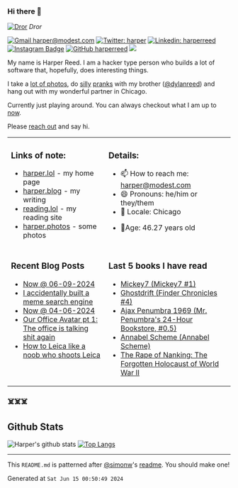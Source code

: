 ### Hi there 👋

<!-- photos starts -->
[![Dror](https://harper.photos/photos/L1000062.jpeg/L1000062_hu980f22a8ea856cf3a43b01667ece6708_3472796_1200x0_resize_q75_box.jpeg)](https://harper.photos/photos/L1000062.jpeg/) 
 *Dror*
<!-- photos ends -->


<!-- social starts -->
[![Gmail harper@modest.com](https://img.shields.io/badge/-harper@modest.com-c14438?style=flat&logo=Gmail&logoColor=white&link=mailto:harper@modest.com)](mailto:harper@modest.com)
[![Twitter: harper](https://img.shields.io/twitter/follow/harper?style=social)](https://twitter.com/harper)
[![Linkedin: harperreed](https://img.shields.io/badge/-harperreed-blue?style=flat&logo=Linkedin&logoColor=white&link=https://www.linkedin.com/in/harperreed/)](https://www.linkedin.com/in/harperreed/)
[![Instagram Badge](https://img.shields.io/badge/-@harperreed-purple?style=flat&logo=instagram&logoColor=white&link=https://instagram.com/harperreed/)](https://instagram.com/harperreed)
[![GitHub harperreed](https://img.shields.io/github/followers/harperreed?label=follow&style=social)](https://github.com/harperreed)
[![](https://img.shields.io/github/stars/harperreed?style=social)](https://github.com/harperreed)
<!-- social ends -->

<!-- bio starts -->
My name is Harper Reed. I am a hacker type person who builds a lot of software that, hopefully, does interesting things. 

I take a [lot of photos](https://harper.photos), do [silly](http://www.zebraprank.com/) [pranks](https://www.boyhoodhome.com/) with my brother ([@dylanreed](http://twitter.com/dylanreed)) and hang out with my wonderful partner in Chicago. 

Currently just playing around. You can always checkout what I am up to [now](https://harperreed.com/now/).

Please [reach out](mailto:harper@modest.com) and say hi. 

<!-- bio ends -->



<table><tr><td valign="top">

### Links of note: 

<!-- links starts -->
- [harper.lol](http://harper.lol) - my home page
- [harper.blog](http://harper.blog) - my writing
- [reading.lol](http://reading.lol) - my reading site
- [harper.photos](http://harper.photos) - some photos



<!-- links ends -->

</td><td valign="top">

### Details: 

<!-- details starts -->
- 📫 How to reach me: [harper@modest.com](mailto:harper@modest.com)
- 😄 Pronouns: he/him or they/them
- 📍 Locale: Chicago
<!-- age starts -->
- 👨Age: 46.27 years old
<!-- age ends -->
<!-- details ends -->

</td></tr><tr><td valign="top">

### Recent Blog Posts

<!-- blog starts -->
* [Now @ 06-09-2024](https://harper.blog/now/2024-06-09/)
* [I accidentally built a meme search engine](https://harper.blog/2024/04/12/i-accidentally-built-a-meme-search-engine/)
* [Now @ 04-06-2024](https://harper.blog/now/2024-04-06/)
* [Our Office Avatar pt 1: The office is talking shit again](https://harper.blog/2024/03/26/our-office-avatar-pt-1-the-office-is-talking-shit-again/)
* [How to Leica like a noob who shoots Leica](https://harper.blog/2024/03/18/how-to-leica-like-a-noob-who-shoots-leica/)
<!-- blog ends -->

</td><td valign="top">


### Last 5 books I have read

<!-- books starts -->
* [Mickey7 (Mickey7 #1)](https://reading.lol/books/mickey7-mickey7-1/)
* [Ghostdrift (Finder Chronicles #4)](https://reading.lol/books/ghostdrift-finder-chronicles-4/)
* [Ajax Penumbra 1969 (Mr. Penumbra's 24-Hour Bookstore, #0.5)](https://reading.lol/books/ajax-penumbra-1969-mr-penumbra-s-24-hour-bookstore-0-5/)
* [Annabel Scheme (Annabel Scheme)](https://reading.lol/books/annabel-scheme/)
* [The Rape of Nanking: The Forgotten Holocaust of World War II](https://reading.lol/books/the-rape-of-nanking-the-forgotten-holocaust-of-world-war-ii/)
<!-- books ends -->

</td></tr></table>



### ☠️☠️☠️

## Github Stats


<!-- github_stats starts -->
![Harper's github stats](https://github-readme-stats.vercel.app/api?username=harperreed&show_icons=&private_count=true)
[![Top Langs](https://github-readme-stats.vercel.app/api/top-langs/?username=harperreed&layout=compact)]()

<!-- github_stats ends -->

-----

This `README.md` is patterned after [@simonw](https://twitter.com/simonw)'s [readme](https://simonwillison.net/2020/Jul/10/self-updating-profile-readme/). You should make one!
<!-- date starts -->
Generated at `Sat Jun 15 00:50:49 2024`
<!-- date ends -->

